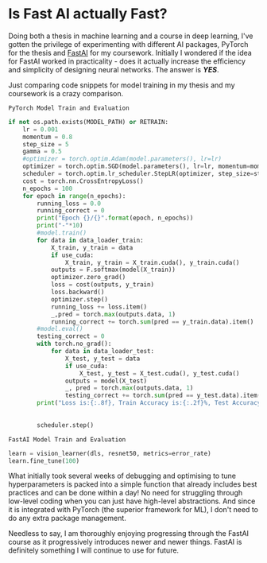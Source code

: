 # Is Fast AI actually Fast?

Doing both a thesis in machine learning and a course in deep learning, I've gotten the privilege of experimenting with different AI packages, PyTorch for the thesis and [FastAI](https://github.com/fastai/fastai) for my coursework. Initially I wondered if the idea for FastAI worked in practicality - does it actually increase the efficiency and simplicity of designing neural networks. The answer is __*YES*__.

Just comparing code snippets for model training in my thesis and my coursework is a crazy comparison.

`PyTorch Model Train and Evaluation`
```python
if not os.path.exists(MODEL_PATH) or RETRAIN:
    lr = 0.001
    momentum = 0.8
    step_size = 5
    gamma = 0.5
    #optimizer = torch.optim.Adam(model.parameters(), lr=lr)
    optimizer = torch.optim.SGD(model.parameters(), lr=lr, momentum=momentum)
    scheduler = torch.optim.lr_scheduler.StepLR(optimizer, step_size=step_size, gamma=gamma)
    cost = torch.nn.CrossEntropyLoss()
    n_epochs = 100
    for epoch in range(n_epochs):
        running_loss = 0.0
        running_correct = 0
        print("Epoch {}/{}".format(epoch, n_epochs))
        print("-"*10)
        #model.train()
        for data in data_loader_train:
            X_train, y_train = data
            if use_cuda:
                X_train, y_train = X_train.cuda(), y_train.cuda()
            outputs = F.softmax(model(X_train))
            optimizer.zero_grad()
            loss = cost(outputs, y_train)
            loss.backward()
            optimizer.step()
            running_loss += loss.item()
            _,pred = torch.max(outputs.data, 1)
            running_correct += torch.sum(pred == y_train.data).item()
        #model.eval()
        testing_correct = 0
        with torch.no_grad():
            for data in data_loader_test:
                X_test, y_test = data
                if use_cuda:
                    X_test, y_test = X_test.cuda(), y_test.cuda()
                outputs = model(X_test)
                _, pred = torch.max(outputs.data, 1)
                testing_correct += torch.sum(pred == y_test.data).item()
        print("Loss is:{:.8f}, Train Accuracy is:{:.2f}%, Test Accuracy is:{:.2f}%".format(running_loss*batch_size/len(train_dataset),
                                                                                          100*running_correct/len(train_dataset),
                                                                                          100*testing_correct/len(test_dataset)))
        scheduler.step()
```

`FastAI Model Train and Evaluation`
```python
learn = vision_learner(dls, resnet50, metrics=error_rate)
learn.fine_tune(100)
```

What initially took several weeks of debugging and optimising to tune hyperparameters is packed into a simple function that already includes best practices and can be done within a day! No need for struggling through low-level coding when you can just have high-level abstractions. And since it is integrated with PyTorch (the superior framework for ML), I don't need to do any extra package management. 

Needless to say, I am thoroughly enjoying progressing through the FastAI course as it progressively introduces newer and newer things. FastAI is definitely something I will continue to use for future.


